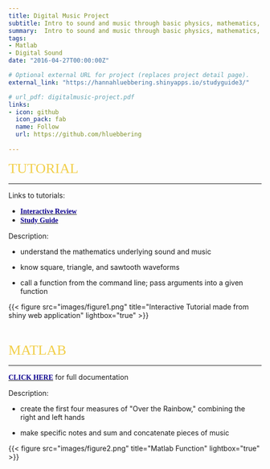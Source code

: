 ```yaml
---
title: Digital Music Project
subtitle: Intro to sound and music through basic physics, mathematics, algorithms, fundamental music theory, recorded digital audio, and MIDI. 
summary:  Intro to sound and music through basic physics, mathematics, algorithms, fundamental music theory, recorded digital audio, and MIDI. 
tags:
- Matlab
- Digital Sound
date: "2016-04-27T00:00:00Z"

# Optional external URL for project (replaces project detail page).
external_link: "https://hannahluebbering.shinyapps.io/studyguide3/"

# url_pdf: digitalmusic-project.pdf
links:
- icon: github
  icon_pack: fab
  name: Follow
  url: https://github.com/hluebbering
  
---
```



<span style="color: #f2cf4a; font-family: Babas; font-size: 2em;">TUTORIAL</span>

***

Links to tutorials: 

- [<span style="color:#0c008f; font-family: Babas;">**Interactive Review**</span>](https://hannahluebbering.shinyapps.io/studyguide2/)
- [<span style="color:#0c008f; font-family: Babas;">**Study Guide**</span>](https://hannahluebbering.shinyapps.io/studyguide3/)


Description:

- understand the mathematics underlying sound and music

- know square, triangle, and sawtooth waveforms

- call a function from the command line; pass arguments into a given function

{{< figure src="images/figure1.png" title="Interactive Tutorial made from shiny web application" lightbox="true" >}}


<p>&nbsp;</p>


<span style="color: #f2cf4a; font-family: Babas; font-size: 2em;">MATLAB</span>

***
[<span style="color:#0c008f; font-family: Babas;">**CLICK HERE**</span>](https://github.com/hluebbering/music_in_matlab) 
for full documentation

Description:

- create the first four measures of "Over the Rainbow," combining the right and left hands

- make specific notes and sum and concatenate pieces of music

{{< figure src="images/figure2.png" title="Matlab Function" lightbox="true" >}}
